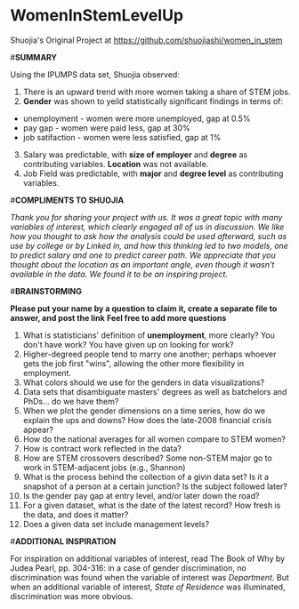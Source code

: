 # WomenInStemLevelUp

Shuojia's Original Project at https://github.com/shuojiashi/women_in_stem

#**SUMMARY**

Using the IPUMPS data set, Shuojia observed:
1. There is an upward trend with more women taking a share of STEM jobs.
2. **Gender** was shown to yeild statistically significant findings in terms of:
  * unemployment - women were more unemployed, gap at 0.5%
  * pay gap - women were paid less, gap at 30%
  * job satifaction - women were less satisfied, gap at 1%
3. Salary was predictable, with **size of employer** and **degree** as contributing variables. **Location** was not available.
4. Job Field was predictable, with **major** and **degree level** as contributing variables. 

#**COMPLIMENTS TO SHUOJIA**

*Thank you for sharing your project with us. It was a great topic with many variables of interest, which clearly engaged all of us in discussion. We like how you thought to ask how the analysis could be used afterward, such as use by college or by Linked in, and how this thinking led to two models, one to predict salary and one to predict career path. We appreciate that you thought about the location as an important angle, even though it wasn’t available in the data. We found it to be an inspiring project.*

#**BRAINSTORMING**

**Please put your name by a question to claim it, create a separate file to answer, and post the link**
**Feel free to add more questions**
1. What is statisticians' definition of **unemployment**, more clearly? You don't have work? You have given up on looking for work?
2. Higher-degreed people tend to marry one another; perhaps whoever gets the job first "wins", allowing the other more flexibility in employment.
3. What colors should we use for the genders in data visualizations?
4. Data sets that disambiguate masters' degrees as well as batchelors and PhDs... do we have them?
5. When we plot the gender dimensions on a time series, how do we explain the ups and downs? How does the late-2008 financial crisis appear?
6. How do the national averages for all women compare to STEM women?
7. How is contract work reflected in the data?
8. How are STEM crossovers described? Some non-STEM major go to work in STEM-adjacent jobs (e.g., Shannon)
9. What is the process behind the collection of a givin data set? Is it a snapshot of a person at a certain junction? Is the subject followed later?
10. Is the gender pay gap at entry level, and/or later down the road?
11. For a given dataset, what is the date of the latest record? How fresh is the data, and does it matter?
12. Does a given data set include management levels?


#**ADDITIONAL INSPIRATION**

For inspiration on additional variables of interest, read The Book of Why by Judea Pearl, pp. 304-316: in a case of gender discrimination, no discrimination was found when the variable of interest was *Department*. But when an additional variable of interest, *State of Residence* was illuminated, discrimination was more obvious.

